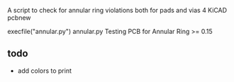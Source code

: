A script to check for annular ring violations
both for pads and vias 
4 KiCAD pcbnew

execfile("annular.py")
annular.py Testing PCB for Annular Ring >= 0.15

## todo
- add colors to print
